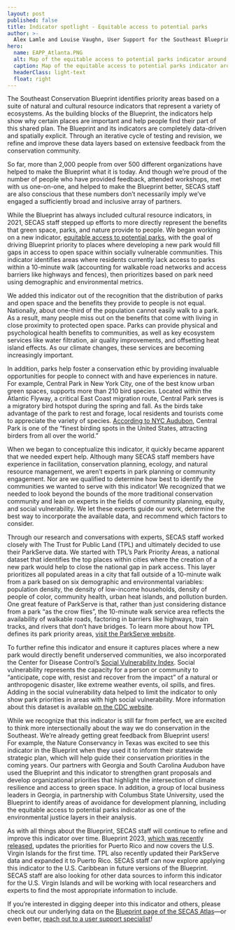 ```yaml
---
layout: post
published: false
title: Indicator spotlight - Equitable access to potential parks 
author: >-
  Alex Lamle and Louise Vaughn, User Support for the Southeast Blueprint
hero:
  name: EAPP_Atlanta.PNG
  alt: Map of the equitable access to potential parks indicator around Atlanta, GA, showing shades of purple on a gray base map.
  caption: Map of the equitable access to potential parks indicator around Atlanta, GA.
  headerClass: light-text
  float: right
---
```

The Southeast Conservation Blueprint identifies priority areas based on a suite of natural and cultural resource indicators that represent a variety of ecosystems. As the building blocks of the Blueprint, the indicators help show why certain places are important and help people find their part of this shared plan. The Blueprint and its indicators are completely data-driven and spatially explicit. Through an iterative cycle of testing and revision, we refine and improve these data layers based on extensive feedback from the conservation community.  

So far, more than 2,000 people from over 500 different organizations have helped to make the Blueprint what it is today. And though we’re proud of the number of people who have provided feedback, attended workshops, met with us one-on-one, and helped to make the Blueprint better, SECAS staff are also conscious that these numbers don’t necessarily imply we’ve engaged a sufficiently broad and inclusive array of partners.<!--more-->   

While the Blueprint has always included cultural resource indicators, in 2021, SECAS staff stepped up efforts to more directly represent the benefits that green space, parks, and nature provide to people. We began working on a new indicator, [equitable access to potential parks](https://secas-fws.hub.arcgis.com/maps/fws::equitable-access-to-potential-parks-southeast-blueprint-indicator-2023/about), with the goal of driving Blueprint priority to places where developing a new park would fill gaps in access to open space within socially vulnerable communities. This indicator identifies areas where residents currently lack access to parks within a 10-minute walk (accounting for walkable road networks and access barriers like highways and fences), then prioritizes based on park need using demographic and environmental metrics. 

We added this indicator out of the recognition that the distribution of parks and open space and the benefits they provide to people is not equal. Nationally, about one-third of the population cannot easily walk to a park. As a result, many people miss out on the benefits that come with living in close proximity to protected open space. Parks can provide physical and psychological health benefits to communities, as well as key ecosystem services like water filtration, air quality improvements, and offsetting heat island effects. As our climate changes, these services are becoming increasingly important.  

In addition, parks help foster a conservation ethic by providing invaluable opportunities for people to connect with and have experiences in nature. For example, Central Park in New York City, one of the best know urban green spaces, supports more than 210 bird species. Located within the Atlantic Flyway, a critical East Coast migration route, Central Park serves is a migratory bird hotspot during the spring and fall. As the birds take advantage of the park to rest and forage, local residents and tourists come to appreciate the variety of species. [According to NYC Audubon](https://www.nycaudubon.org/events-birding/birding-resources/birding-in-nyc/birding-in-manhattan/central-park), Central Park is one of the “finest birding spots in the United States, attracting birders from all over the world.”  

When we began to conceptualize this indicator, it quickly became apparent that we needed expert help. Although many SECAS staff members have experience in facilitation, conservation planning, ecology, and natural resource management, we aren’t experts in park planning or community engagement. Nor are we qualified to determine how best to identify the communities we wanted to serve with this indicator! We recognized that we needed to look beyond the bounds of the more traditional conservation community and lean on experts in the fields of community planning, equity, and social vulnerability. We let these experts guide our work, determine the best way to incorporate the available data, and recommend which factors to consider.

Through our research and conversations with experts, SECAS staff worked closely with The Trust for Public Land (TPL) and ultimately decided to use their ParkServe data. We started with TPL’s Park Priority Areas, a national dataset that identifies the top places within cities where the creation of a new park would help to close the national gap in park access. This layer prioritizes all populated areas in a city that fall outside of a 10-minute walk from a park based on six demographic and environmental variables: population density, the density of low-income households, density of people of color, community health, urban heat islands, and pollution burden. One great feature of ParkServe is that, rather than just considering distance from a park “as the crow flies”, the 10-minute walk service area reflects the availability of walkable roads, factoring in barriers like highways, train tracks, and rivers that don’t have bridges. To learn more about how TPL defines its park priority areas, [visit the ParkServe website](https://www.tpl.org/parkserve). 

To further refine this indicator and ensure it captures places where a new park would directly benefit underserved communities, we also incorporated the Center for Disease Control’s [Social Vulnerability Index](https://www.atsdr.cdc.gov/placeandhealth/svi/index.html). Social vulnerability represents the capacity for a person or community to “anticipate, cope with, resist and recover from the impact” of a natural or anthropogenic disaster, like extreme weather events, oil spills, and fires. Adding in the social vulnerability data helped to limit the indicator to only show park priorities in areas with high social vulnerability. More information about this dataset is available [on the CDC website](https://www.atsdr.cdc.gov/placeandhealth/svi/documentation/SVI_documentation_2018.html). 

While we recognize that this indicator is still far from perfect, we are excited to think more intersectionally about the way we do conservation in the Southeast. We’re already getting great feedback from Blueprint users!  
For example, the Nature Conservancy in Texas was excited to see this indicator in the Blueprint when they used it to inform their statewide strategic plan, which will help guide their conservation priorities in the coming years. Our partners with Georgia and South Carolina Audubon have used the Blueprint and this indicator to strengthen grant proposals and develop organizational priorities that highlight the intersection of climate resilience and access to green space. In addition, a group of local business leaders in Georgia, in partnership with Columbus State University, used the Blueprint to identify areas of avoidance for development planning, including the equitable access to potential parks indicator as one of the environmental justice layers in their analysis.  

As with all things about the Blueprint, SECAS staff will continue to refine and improve this indicator over time. Blueprint 2023, [which was recently released](https://secassoutheast.org/2023/10/27/Southeast-Conservation-Blueprint-2023-now-available.html), updates the priorities for Puerto Rico and now covers the U.S. Virgin Islands for the first time. TPL also recently updated their ParkServe data and expanded it to Puerto Rico. SECAS staff can now explore applying this indicator to the U.S. Caribbean in future versions of the Blueprint. SECAS staff are also looking for other data sources to inform this indicator for the U.S. Virgin Islands and will be working with local researchers and experts to find the most appropriate information to include. 

If you’re interested in digging deeper into this indicator and others, please check out our underlying data on the [Blueprint page of the SECAS Atlas](https://secas-fws.hub.arcgis.com/pages/blueprint)—or even better, [reach out to a user support specialist](https://secassoutheast.org/staff)! 
